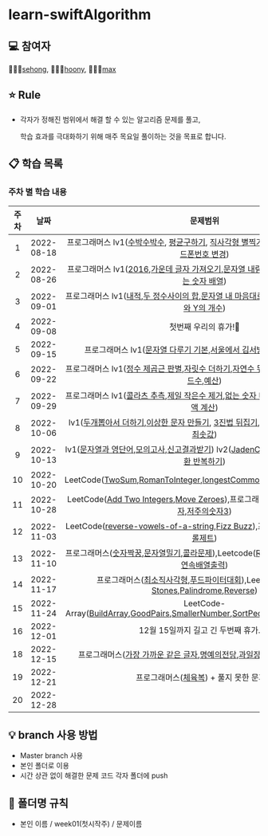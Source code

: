 # learn-swiftAlgorithm

## 💻 참여자
👩🏻‍💻[sehong](https://github.com/sehoong0429), 👨🏻‍💻[hoony](https://github.com/Hoonyyyy), 👨🏻‍💻[max](https://github.com/Jun048)

## ⭐️ Rule
- 각자가 정해진 범위에서 해결 할 수 있는 알고리즘 문제를 풀고,

  학습 효과를 극대화하기 위해 매주 목요일 풀이하는 것을 목표로 합니다.



## 📋 학습 목록
### 주차 별 학습 내용

|주차|날짜|문제범위|
|:---:|:---:|:---:|
|1|2022-08-18|프로그래머스 lv1([수박수박수](https://school.programmers.co.kr/learn/courses/30/lessons/12922?language=swift), [평균구하기](https://school.programmers.co.kr/learn/courses/30/lessons/12944?language=swift), [직사각형 별찍기](https://school.programmers.co.kr/learn/courses/30/lessons/12969?language=swift), [문자열 정수로 변경](https://school.programmers.co.kr/learn/courses/30/lessons/12925?language=swift), [핸드폰번호 변경](https://school.programmers.co.kr/learn/courses/30/lessons/12948))|
|2|2022-08-26|프로그래머스 lv1([2016](https://school.programmers.co.kr/learn/courses/30/lessons/12901?language=swift),[가운데 글자 가져오기](https://school.programmers.co.kr/learn/courses/30/lessons/12903?language=swift),[문자열 내림차순 배치](https://school.programmers.co.kr/learn/courses/30/lessons/12917?language=swift),[나누어 떨어지는 숫자 배열](https://school.programmers.co.kr/learn/courses/30/lessons/12910?language=swift))|2| 
|3|2022-09-01|프로그래머스 lv1([내적](https://school.programmers.co.kr/learn/courses/30/lessons/70128?language=swift),[두 정수사이의 합](https://school.programmers.co.kr/learn/courses/30/lessons/12912?language=swift),[문자열 내 마음대로 정렬하기](https://school.programmers.co.kr/learn/courses/30/lessons/12915?language=swift),[문자열 내의 P와 Y의 개수](https://school.programmers.co.kr/learn/courses/30/lessons/12916?language=swift)) |
|4|2022-09-08|첫번째 우리의 휴가!🥳|
|5|2022-09-15|프로그래머스 lv1([문자열 다루기 기본](https://school.programmers.co.kr/learn/courses/30/lessons/12918?language=swift),[서울에서 김서방 찾기](https://school.programmers.co.kr/learn/courses/30/lessons/12919?language=swift),[짝수와 홀수](https://school.programmers.co.kr/learn/courses/30/lessons/12937?language=swift))|
|6|2022-09-22|프로그래머스 lv1([정수 제곱근 판별](https://school.programmers.co.kr/learn/courses/30/lessons/12934),[자릿수 더하기](https://school.programmers.co.kr/learn/courses/30/lessons/12931),[자연수 뒤집어 배열로 만들기](https://school.programmers.co.kr/learn/courses/30/lessons/12932),[하샤드수](https://school.programmers.co.kr/learn/courses/30/lessons/12947),[예산](https://school.programmers.co.kr/learn/courses/30/lessons/12982?language=swift))|
|7|2022-09-29|프로그래머스 lv1([콜라츠 추측](https://school.programmers.co.kr/learn/courses/30/lessons/12943),[제일 작은수 제거](https://school.programmers.co.kr/learn/courses/30/lessons/12935?language=swift),[없는 숫자 더하기](https://school.programmers.co.kr/learn/courses/30/lessons/86051),[K번째수](https://school.programmers.co.kr/learn/courses/30/lessons/42748),[부족한 금액 계산](https://school.programmers.co.kr/learn/courses/30/lessons/82612))|
|8|2022-10-06|lv1([두개뽑아서 더하기](https://school.programmers.co.kr/learn/courses/30/lessons/68644),[이상한 문자 만들기](https://school.programmers.co.kr/learn/courses/30/lessons/12930), [3진법 뒤집기](https://school.programmers.co.kr/learn/courses/30/lessons/68935),[비밀지도](https://school.programmers.co.kr/learn/courses/30/lessons/17681)) lv2 ([최댓값과 최솟값](https://school.programmers.co.kr/learn/courses/30/lessons/12939))|
|9|2022-10-13|lv1([문자열과 영단어](https://school.programmers.co.kr/learn/courses/30/lessons/81301),[모의고사](https://school.programmers.co.kr/learn/courses/30/lessons/42840),[신고결과받기](https://school.programmers.co.kr/learn/courses/30/lessons/92334)) lv2([JadenCase문자열 만들기](https://school.programmers.co.kr/learn/courses/30/lessons/12951),[이진변환 반복하기](https://school.programmers.co.kr/learn/courses/30/lessons/70129))|
|10|2022-10-20|LeetCode([TwoSum](https://leetcode.com/problems/two-sum/),[RomanToInteger](https://leetcode.com/problems/roman-to-integer/),[longestCommonPrefix](https://leetcode.com/problems/longest-common-prefix/),[climbingStairs](https://leetcode.com/problems/climbing-stairs/))|
|11|2022-10-28|LeetCode([Add Two Integers](https://leetcode.com/problems/add-two-integers/),[Move Zeroes](https://leetcode.com/problems/move-zeroes)),프로그래머스([옹알이](https://school.programmers.co.kr/learn/courses/30/lessons/120956),[다음에 올 숫자](https://school.programmers.co.kr/learn/courses/30/lessons/120924),[저주의숫자3](https://school.programmers.co.kr/learn/courses/30/lessons/120871))|
|12|2022-11-03|LeetCode([reverse-vowels-of-a-string](https://leetcode.com/problems/reverse-vowels-of-a-string/),[Fizz Buzz](https://leetcode.com/problems/fizz-buzz/)),프로그래머스([삼총사](https://school.programmers.co.kr/learn/courses/30/lessons/131705),[컨트롤제트](https://school.programmers.co.kr/learn/courses/30/lessons/120853))|
|13|2022-11-10|프로그래머스([숫자짝꿍](https://school.programmers.co.kr/learn/courses/30/lessons/131128),[문자열밀기](https://school.programmers.co.kr/learn/courses/30/lessons/120921),[콜라문제](https://school.programmers.co.kr/learn/courses/30/lessons/132267)),Leetcode([Remove](https://leetcode.com/problems/remove-element/),[SingleNumber](https://leetcode.com/problems/single-number/),[연속배열출력](https://leetcode.com/problems/concatenation-of-array/))|
|14|2022-11-17|프로그래머스([최소직사각형](https://school.programmers.co.kr/learn/courses/30/lessons/86491),[푸드파이터대회](https://school.programmers.co.kr/learn/courses/30/lessons/134240)),LeetCode([Jewels Stones](https://leetcode.com/problems/jewels-and-stones/),[Palindrome](https://leetcode.com/problems/palindrome-linked-list/),[Reverse](https://leetcode.com/problems/reverse-linked-list/))|
|15|2022-11-24|LeetCode-Array([BuildArray](https://leetcode.com/problems/build-array-from-permutation/description/),[GoodPairs](https://leetcode.com/problems/number-of-good-pairs/),[SmallerNumber](https://leetcode.com/problems/how-many-numbers-are-smaller-than-the-current-number/),[SortPeople](https://leetcode.com/problems/sort-the-people/),[RichestCustomer](https://leetcode.com/problems/richest-customer-wealth/))|
|16|2022-12-01|12월 15일까지 길고 긴 두번째 휴가...⭐️ |
|18|2022-12-15|프로그래머스([가장 가까운 같은 글자](https://school.programmers.co.kr/learn/courses/30/lessons/142086),[명예의전당](https://school.programmers.co.kr/learn/courses/30/lessons/138477),[과일장수](https://school.programmers.co.kr/learn/courses/30/lessons/135808) +풀지 못한 문제들|
|19|2022-12-21|프로그래머스([체육복](https://school.programmers.co.kr/learn/courses/30/lessons/42862?language=swift)) + 풀지 못한 문제들 |
|20|2022-12-28|

## 💡 branch 사용 방법
- Master branch 사용
- 본인 폴더로 이용 
- 시간 상관 없이 해결한 문제 코드 각자 폴더에 push

## 📁 폴더명 규칙
- 본인 이름 / week01(첫시작주) / 문제이름  
